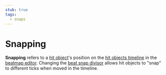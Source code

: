 ```yaml
---
stub: true
tags:
  - snaps
---
```


# Snapping

**Snapping** refers to a [hit object](/wiki/Hit_objects)'s position on the [hit objects timeline](/wiki/Beatmap_Editor/Timelines#hit-objects) in the [beatmap editor](/wiki/Beatmap_Editor). Changing the [beat snap divisor](/wiki/Beatmap_Editor/Beat_Snap_Divisor) allows hit objects to "snap" to different ticks when moved in the timeline.
